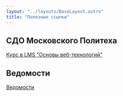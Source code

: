 ```yaml
---
layout: "../layouts/BaseLayout.astro"
title: "Полезные ссылки"
---
```


## СДО Московского Политеха

[Курс в LMS "Основы веб-технологий"](https://online.mospolytech.ru/course/view.php?id=10704)

## Ведомости

[Ведомости](https://drive.google.com/drive/folders/1gqy63arTmR91RA67cOOXYh9U1GtcfqUA?usp=sharing)